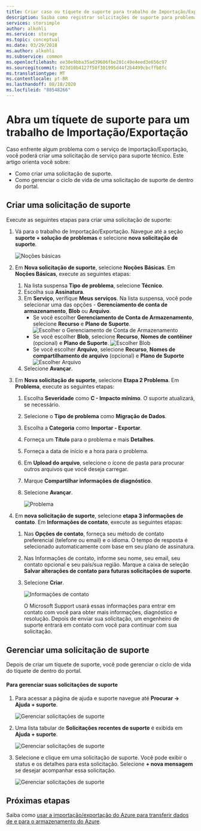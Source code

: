 ```yaml
---
title: Criar caso ou tíquete de suporte para trabalho de Importação/Exportação do Azure | Microsoft Docs
description: Saiba como registrar solicitações de suporte para problemas relacionados ao trabalho de Importação/Exportação.
services: storsimple
author: alkohli
ms.service: storage
ms.topic: conceptual
ms.date: 03/29/2018
ms.author: alkohli
ms.subservice: common
ms.openlocfilehash: ee30e9bba35ad39606fbe201c49e4eed3e656c97
ms.sourcegitcommit: 023d10b4127f50f301995d44f2b4499cbcffb8fc
ms.translationtype: MT
ms.contentlocale: pt-BR
ms.lasthandoff: 08/18/2020
ms.locfileid: "88548266"
---
```

# <a name="open-a-support-ticket-for-an-importexport-job"></a>Abra um tíquete de suporte para um trabalho de Importação/Exportação

Caso enfrente algum problema com o serviço de Importação/Exportação, você poderá criar uma solicitação de serviço para suporte técnico. Este artigo orienta você sobre:

* Como criar uma solicitação de suporte.
* Como gerenciar o ciclo de vida de uma solicitação de suporte de dentro do portal.

## <a name="create-a-support-request"></a>Criar uma solicitação de suporte

Execute as seguintes etapas para criar uma solicitação de suporte:

1. Vá para o trabalho de Importação/Exportação. Navegue até a seção **suporte + solução de problemas** e selecione **nova solicitação de suporte**.
     
    ![Noções básicas](./media/storage-import-export-contact-microsoft-support/import-export-support1.png)
   
2. Em **Nova solicitação de suporte**, selecione **Noções Básicas**. Em **Noções Básicas**, execute as seguintes etapas:
    
    1. Na lista suspensa **Tipo de problema**, selecione **Técnico**.
    2. Escolha sua **Assinatura**.
    3. Em **Serviço**, verifique **Meus serviços**. Na lista suspensa, você pode selecionar uma das opções - **Gerenciamento de conta de armazenamento**, **Blob** ou **Arquivo**. 
        - Se você escolher **Gerenciamento de Conta de Armazenamento**, selecione **Recurso** e **Plano de Suporte**.
            ![Escolher o Gerenciamento de Conta de Armazenamento](./media/storage-import-export-contact-microsoft-support/import-export-support3.png)
        - Se você escolher **Blob**, selecione **Recurso**, **Nomes de contêiner** (opcional) e **Plano de Suporte**.
            ![Escolher Blob](./media/storage-import-export-contact-microsoft-support/import-export-support2.png)
        - Se você escolher **Arquivo**, selecione **Recurso**, **Nomes de compartilhamento de arquivo** (opcional) e **Plano de Suporte** ![Escolher Arquivo](./media/storage-import-export-contact-microsoft-support/import-export-support4.png)
    4. Selecione **Avançar**.

3. Em **Nova solicitação de suporte**, selecione **Etapa 2 Problema**. Em **Problema**, execute as seguintes etapas:
    
    1. Escolha **Severidade** como **C - Impacto mínimo**. O suporte atualizará, se necessário.
    2. Selecione o **Tipo de problema** como **Migração de Dados**.
    3. Escolha a **Categoria** como **Importar - Exportar**.
    4. Forneça um **Título** para o problema e mais **Detalhes**.
    5. Forneça a data de início e a hora para o problema.
    6. Em **Upload do arquivo**, selecione o ícone de pasta para procurar outros arquivos que você deseja carregar.
    7. Marque **Compartilhar informações de diagnóstico**.
    8. Selecione **Avançar**.

       ![Problema](./media/storage-import-export-contact-microsoft-support/import-export-support5.png)

4. Em **nova solicitação de suporte**, selecione **etapa 3 informações de contato**. Em **Informações de contato**, execute as seguintes etapas:

   1. Nas **Opções de contato**, forneça seu método de contato preferencial (telefone ou email) e o idioma. O tempo de resposta é selecionado automaticamente com base em seu plano de assinatura.
   2. Nas Informações de contato, informe seu nome, seu email, seu contato opcional e seu país/sua região. Marque a caixa de seleção **Salvar alterações de contato para futuras solicitações de suporte**.
   3. Selecione **Criar**.
   
       ![Informações de contato](./media/storage-import-export-contact-microsoft-support/import-export-support7.png)   

      O Microsoft Support usará essas informações para entrar em contato com você para obter mais informações, diagnóstico e resolução.
      Depois de enviar sua solicitação, um engenheiro de suporte entrará em contato com você para continuar com sua solicitação.

## <a name="manage-a-support-request"></a>Gerenciar uma solicitação de suporte

Depois de criar um tíquete de suporte, você pode gerenciar o ciclo de vida do tíquete de dentro do portal.

#### <a name="to-manage-your-support-requests"></a>Para gerenciar suas solicitações de suporte

1. Para acessar a página de ajuda e suporte navegue até **Procurar -> Ajuda + suporte**.

    ![Gerenciar solicitações de suporte](./media/storage-import-export-contact-microsoft-support/manage-support-ticket2.png)   

2. Uma lista tabular de **Solicitações recentes de suporte** é exibida em **Ajuda + suporte**.

    ![Gerenciar solicitações de suporte](./media/storage-import-export-contact-microsoft-support/manage-support-ticket1.png) 

3. Selecione e clique em uma solicitação de suporte. Você pode exibir o status e os detalhes para esta solicitação. Selecione **+ nova mensagem** se desejar acompanhar essa solicitação.

    ![Gerenciar solicitações de suporte](./media/storage-import-export-contact-microsoft-support/manage-support-ticket3.png) 


## <a name="next-steps"></a>Próximas etapas

Saiba como [usar a importação/exportação do Azure para transferir dados de e para o armazenamento do Azure](storage-import-export-service.md).
